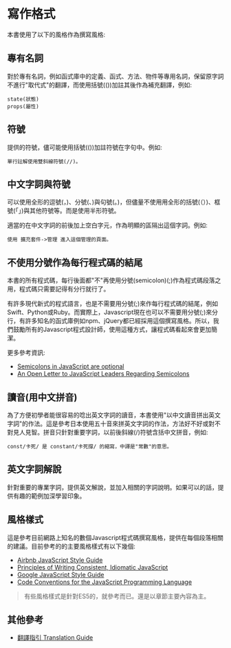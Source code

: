 # 寫作格式

本書使用了以下的風格作為撰寫風格:

## 專有名詞

對於專有名詞，例如函式庫中的定義、函式、方法、物件等專用名詞，保留原字詞不進行"取代式"的翻譯，而使用括號(())加註其後作為補充翻譯，例如:

```
state(狀態)
props(屬性)
```

## 符號

提供的符號，儘可能使用括號(())加註符號在字句中。例如:

```
單行註解使用雙斜線符號(//)。
```

## 中文字詞與符號

可以使用全形的逗號(，)、分號(、)與句號(。)，但儘量不使用用全形的括號(（）)、框號(「」)與其他符號等。而是使用半形符號。

適當的在中文字詞的前後加上空白字元，作為明顯的區隔出這個字詞。例如:

```
使用 擴充套件->管理 進入這個管理的頁面。
```

## 不使用分號作為每行程式碼的結尾

本書的所有程式碼，每行後面都"不"再使用分號(semicolon)(;)作為程式碼段落之用，程式碼只需要記得有分行就行了。

有許多現代新式的程式語言，也是不需要用分號(;)來作每行程式碼的結尾，例如Swift、Python或Ruby。而實際上，Javascript現在也可以不需要用分號(;)來分行，有許多知名的函式庫例如npm、jQuery都已經採用這個撰寫風格。所以，我們鼓勵所有的Javascript程式設計師，使用這種方式，讓程式碼看起來會更加簡潔。

更多參考資訊:

- [Semicolons in JavaScript are optional](http://mislav.net/2010/05/semicolons/)
- [An Open Letter to JavaScript Leaders Regarding Semicolons](http://blog.izs.me/post/2353458699/an-open-letter-to-javascript-leaders-regarding)

## 讀音(用中文拼音)

為了方便初學者能很容易的唸出英文字詞的讀音，本書使用"以中文讀音拼出英文字詞"的作法。這是參考日本使用五十音來拼英文字詞的作法，方法好不好或對不對見人見智。拼音只針對重要字詞，以前後斜線(/)符號含括中文拼音，例如:

```
const/卡死/ 是 constant/卡死撐/ 的縮寫，中譯是"常數"的意思。
```

## 英文字詞解說

針對重要的專業字詞，提供英文解說，並加入相關的字詞說明。如果可以的話，提供有趣的範例加深學習印象。

## 風格樣式

這是參考目前網路上知名的數個Javascript程式碼撰寫風格，提供在每個段落相關的建議。目前參考的的主要風格樣式有以下幾個:

- [Airbnb JavaScript Style Guide](https://github.com/airbnb/javascript)
- [Principles of Writing Consistent, Idiomatic JavaScript](https://github.com/rwaldron/idiomatic.js/)
- [Google JavaScript Style Guide](https://google.github.io/styleguide/javascriptguide.xml)
- [Code Conventions for the JavaScript Programming Language](http://javascript.crockford.com/code.html)

> 有些風格樣式是針對ES5的，就參考而已。還是以章節主要內容為主。

## 其他參考

- [翻譯指引 Translation Guide](https://github.com/eyesofkids/javascript-style-guide-translate)

